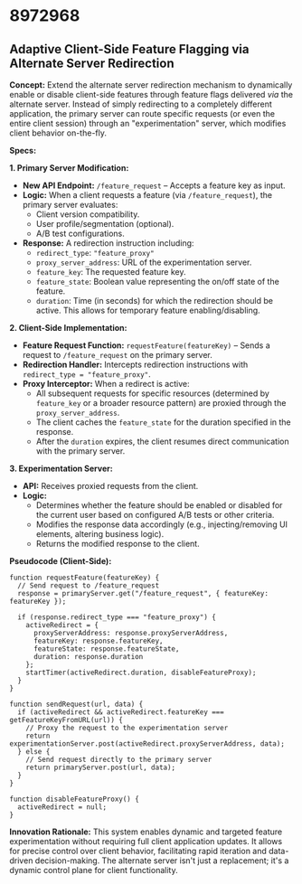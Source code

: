 # 8972968

## Adaptive Client-Side Feature Flagging via Alternate Server Redirection

**Concept:** Extend the alternate server redirection mechanism to dynamically enable or disable client-side features through feature flags delivered *via* the alternate server. Instead of simply redirecting to a completely different application, the primary server can route specific requests (or even the entire client session) through an "experimentation" server, which modifies client behavior on-the-fly.

**Specs:**

**1. Primary Server Modification:**

*   **New API Endpoint:** `/feature_request` – Accepts a feature key as input.
*   **Logic:** When a client requests a feature (via `/feature_request`), the primary server evaluates:
    *   Client version compatibility.
    *   User profile/segmentation (optional).
    *   A/B test configurations.
*   **Response:**  A redirection instruction including:
    *   `redirect_type`:  `"feature_proxy"`
    *   `proxy_server_address`:  URL of the experimentation server.
    *   `feature_key`: The requested feature key.
    *   `feature_state`: Boolean value representing the on/off state of the feature.
    *   `duration`:  Time (in seconds) for which the redirection should be active. This allows for temporary feature enabling/disabling.

**2. Client-Side Implementation:**

*   **Feature Request Function:**  `requestFeature(featureKey)` – Sends a request to `/feature_request` on the primary server.
*   **Redirection Handler:**  Intercepts redirection instructions with `redirect_type = "feature_proxy"`.
*   **Proxy Interceptor:** When a redirect is active:
    *   All subsequent requests for specific resources (determined by `feature_key` or a broader resource pattern) are proxied through the `proxy_server_address`.
    *   The client caches the `feature_state` for the duration specified in the response.
    *   After the `duration` expires, the client resumes direct communication with the primary server.

**3. Experimentation Server:**

*   **API:** Receives proxied requests from the client.
*   **Logic:** 
    *   Determines whether the feature should be enabled or disabled for the current user based on configured A/B tests or other criteria.
    *   Modifies the response data accordingly (e.g., injecting/removing UI elements, altering business logic).
    *   Returns the modified response to the client.

**Pseudocode (Client-Side):**

```
function requestFeature(featureKey) {
  // Send request to /feature_request
  response = primaryServer.get("/feature_request", { featureKey: featureKey });

  if (response.redirect_type === "feature_proxy") {
    activeRedirect = {
      proxyServerAddress: response.proxyServerAddress,
      featureKey: response.featureKey,
      featureState: response.featureState,
      duration: response.duration
    };
    startTimer(activeRedirect.duration, disableFeatureProxy);
  }
}

function sendRequest(url, data) {
  if (activeRedirect && activeRedirect.featureKey === getFeatureKeyFromURL(url)) {
    // Proxy the request to the experimentation server
    return experimentationServer.post(activeRedirect.proxyServerAddress, data);
  } else {
    // Send request directly to the primary server
    return primaryServer.post(url, data);
  }
}

function disableFeatureProxy() {
  activeRedirect = null;
}
```

**Innovation Rationale:** This system enables dynamic and targeted feature experimentation without requiring full client application updates. It allows for precise control over client behavior, facilitating rapid iteration and data-driven decision-making. The alternate server isn't just a replacement; it's a dynamic control plane for client functionality.